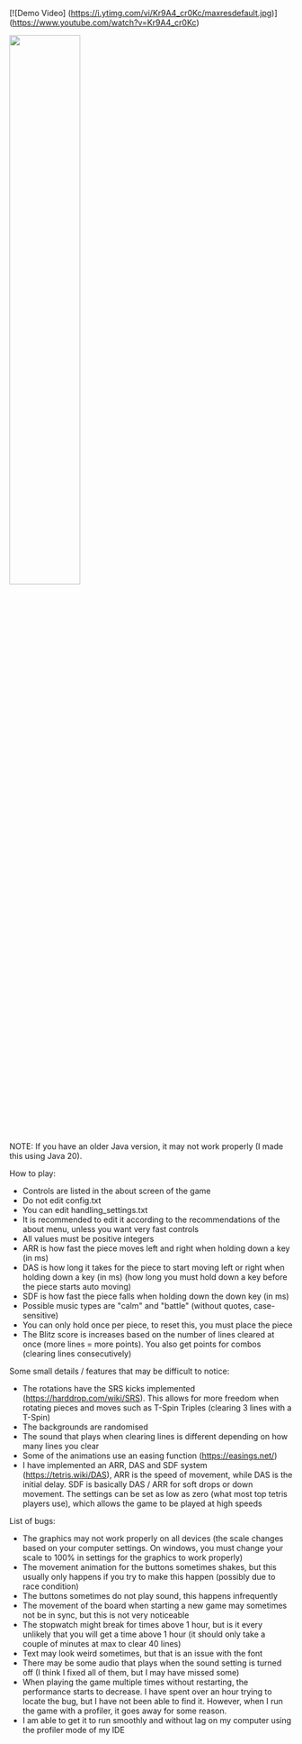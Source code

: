 [![Demo Video]
(https://i.ytimg.com/vi/Kr9A4_cr0Kc/maxresdefault.jpg)]
(https://www.youtube.com/watch?v=Kr9A4_cr0Kc)

[<img src="https://i.ytimg.com/vi/Kr9A4_cr0Kc/maxresdefault.jpg" width="50%">](https://www.youtube.com/watch?v=Kr9A4_cr0Kc "Demo Video")

NOTE: If you have an older Java version, it may not work properly (I made this using Java 20).

How to play:
- Controls are listed in the about screen of the game
- Do not edit config.txt
- You can edit handling_settings.txt
- It is recommended to edit it according to the recommendations of the about menu, unless you want very fast controls
- All values must be positive integers
- ARR is how fast the piece moves left and right when holding down a key (in ms)
- DAS is how long it takes for the piece to start moving left or right when holding down a key (in ms) (how long you must hold down a key before the piece starts auto moving)
- SDF is how fast the piece falls when holding down the down key (in ms)
- Possible music types are "calm" and "battle" (without quotes, case-sensitive)
- You can only hold once per piece, to reset this, you must place the piece
- The Blitz score is increases based on the number of lines cleared at once (more lines = more points).
You also get points for combos (clearing lines consecutively)

Some small details / features that may be difficult to notice:
- The rotations have the SRS kicks implemented (https://harddrop.com/wiki/SRS).
This allows for more freedom when rotating pieces and moves such as T-Spin Triples (clearing 3 lines with a T-Spin)
- The backgrounds are randomised
- The sound that plays when clearing lines is different depending on how many lines you clear
- Some of the animations use an easing function (https://easings.net/)
- I have implemented an ARR, DAS and SDF system (https://tetris.wiki/DAS),
ARR is the speed of movement, while DAS is the initial delay. SDF is basically DAS / ARR for soft drops or down movement.
The settings can be set as low as zero (what most top tetris players use), which allows the game to be played at high speeds

List of bugs:
- The graphics may not work properly on all devices (the scale changes based on your computer settings. On windows, you must
change your scale to 100% in settings for the graphics to work properly)
- The movement animation for the buttons sometimes shakes, but this usually only happens if you try to make this happen (possibly due to race condition)
- The buttons sometimes do not play sound, this happens infrequently
- The movement of the board when starting a new game may sometimes not be in sync, but this is not very noticeable
- The stopwatch might break for times above 1 hour, but is it every unlikely that you will get a time above 1 hour
 (it should only take a couple of minutes at max to clear 40 lines)
- Text may look weird sometimes, but that is an issue with the font
- There may be some audio that plays when the sound setting is turned off (I think I fixed all of them, but I may have missed some)
- When playing the game multiple times without restarting, the performance starts to decrease. I have spent over an hour trying to locate the bug, but I have not been able to find it.
However, when I run the game with a profiler, it goes away for some reason.
- I am able to get it to run smoothly and without lag on my computer using the profiler mode of my IDE
